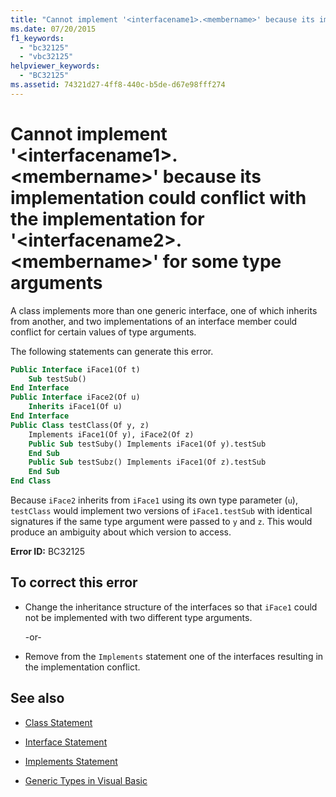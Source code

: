 ```yaml
---
title: "Cannot implement '<interfacename1>.<membername>' because its implementation could conflict with the implementation for '<interfacename2>.<membername>' for some type arguments"
ms.date: 07/20/2015
f1_keywords: 
  - "bc32125"
  - "vbc32125"
helpviewer_keywords: 
  - "BC32125"
ms.assetid: 74321d27-4ff8-440c-b5de-d67e98fff274
---
```

# Cannot implement '\<interfacename1>.\<membername>' because its implementation could conflict with the implementation for '\<interfacename2>.\<membername>' for some type arguments
A class implements more than one generic interface, one of which inherits from another, and two implementations of an interface member could conflict for certain values of type arguments.  
  
 The following statements can generate this error.  
  
```vb  
Public Interface iFace1(Of t)  
    Sub testSub()  
End Interface  
Public Interface iFace2(Of u)  
    Inherits iFace1(Of u)  
End Interface  
Public Class testClass(Of y, z)  
    Implements iFace1(Of y), iFace2(Of z)  
    Public Sub testSuby() Implements iFace1(Of y).testSub  
    End Sub  
    Public Sub testSubz() Implements iFace1(Of z).testSub  
    End Sub  
End Class  
```  
  
 Because `iFace2` inherits from `iFace1` using its own type parameter (`u`), `testClass` would implement two versions of `iFace1.testSub` with identical signatures if the same type argument were passed to `y` and `z`. This would produce an ambiguity about which version to access.  
  
 **Error ID:** BC32125  
  
## To correct this error  
  
- Change the inheritance structure of the interfaces so that `iFace1` could not be implemented with two different type arguments.  
  
     -or-  
  
- Remove from the `Implements` statement one of the interfaces resulting in the implementation conflict.  
  
## See also

- [Class Statement](../language-reference/statements/class-statement.md)
- [Interface Statement](../language-reference/statements/interface-statement.md)
- [Implements Statement](../language-reference/statements/implements-statement.md)

- [Generic Types in Visual Basic](../programming-guide/language-features/data-types/generic-types.md)
